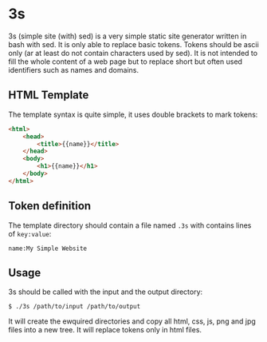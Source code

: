 # 3s

3s (simple site (with) sed) is a very simple static site generator written in bash with sed.
It is only able to replace basic tokens. Tokens should be ascii only
(ar at least do not contain characters used by sed). It is not intended to fill the whole
content of a web page but to replace short but often used identifiers such as names and domains.

## HTML Template

The template syntax is quite simple, it uses double brackets to mark tokens:
```HTML
<html>
    <head>
        <title>{{name}}</title>
    </head>
    <body>
        <h1>{{name}}</h1>
    </body>
</html>
```

## Token definition

The template directory should contain a file named `.3s` with contains lines of `key:value`:
```
name:My Simple Website
```

## Usage

3s should be called with the input and the output directory:
```
$ ./3s /path/to/input /path/to/output
```

It will create the ewquired directories and copy all html, css, js, png and jpg files into a new tree.
It will replace tokens only in html files.
